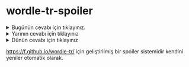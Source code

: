 # wordle-tr-spoiler

<details>
  <summary>Bugünün cevabı için tıklayınız.</summary>
  <br>
    <b> evrik </b>
</details>

<details>
  <summary>Yarının cevabı için tıklayınız</summary>
  <br>
   <b> skala </b>
</details>

<details>
  <summary>Dünün cevabı için tıklayınız </summary>
  <br>
  <b> gedik </b>
</details>

https://f.github.io/wordle-tr/ için geliştirilmiş bir spoiler sistemidir kendini yeniler otomatik olarak.


